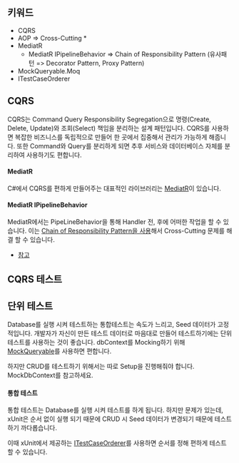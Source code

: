 ## 키워드

* CQRS
* AOP => Cross-Cutting
  * 
* MediatR
  * MediatR IPipelineBehavior => Chain of Responsibility Pattern (유사패턴 => Decorator Pattern, Proxy Pattern)
* MockQueryable.Moq
* ITestCaseOrderer

## CQRS

CQRS는 Command Query Responsibility Segregation으로 명령(Create, Delete, Update)와 조회(Select) 책임을 분리하는 설계 패턴입니다.
CQRS를 사용하면 복잡한 비즈니스를 독립적으로 만들어 한 곳에서 집중해서 관리가 가능하게 해줍니다.
또한 Command와 Query를 분리하게 되면 추후 서비스와 데이터베이스 자체를 분리하여 사용하기도 편합니다.

#### MediatR
C#에서 CQRS를 편하게 만들어주는 대표적인 라이브러리는 [MediatR](https://github.com/jbogard/MediatR)이 있습니다.

#### MediatR IPipelineBehavior

MediatR에서는 PipeLineBehavior을 통해 Handler 전, 후에 어떠한 작업을 할 수 있습니다.
이는 [Chain of Responsibility Pattern을 사용](https://arturkrajewski.silvrback.com/chain-of-responsibility-pattern-for-handling-cross-cutting-concerns)해서 Cross-Cutting 문제를 해결 할 수 있습니다.

* [참고](https://learn.microsoft.com/en-us/dotnet/architecture/microservices/microservice-ddd-cqrs-patterns/microservice-application-layer-implementation-web-api#use-the-mediator-pattern-in-memory-in-the-command-pipeline)

## CQRS 테스트
## 단위 테스트

Database를 실행 시켜 테스트하는 통합테스트는 속도가 느리고, Seed 데이터가 고정적입니다.
개발자가 자신이 만든 테스트 데이터로 마음대로 만들어 테스트하기에는 단위 테스트를 사용하는 것이 좋습니다.
dbContext를 Mocking하기 위해 [MockQueryable](https://github.com/romantitov/MockQueryable)를 사용하면 편합니다.

하지만 CRUD를 테스트하기 위해서는 따로 Setup을 진행해줘야 합니다.
MockDbContext를 참고하세요.

#### 통합 테스트

통합 테스트는 Database를 실행 시켜 테스트를 하게 됩니다.
하지만 문제가 있는데, xUnit은 순서 없이 실행 되기 때문에 CRUD 시 Seed 데이터가 변경되기 때문에 테스트 하기 까다롭습니다.

이때 xUnit에서 제공하는 [ITestCaseOrderer](https://learn.microsoft.com/ko-kr/dotnet/core/testing/order-unit-tests?pivots=xunit)를 사용하면 순서를 정해 편하게 테스트할 수 있습니다.

